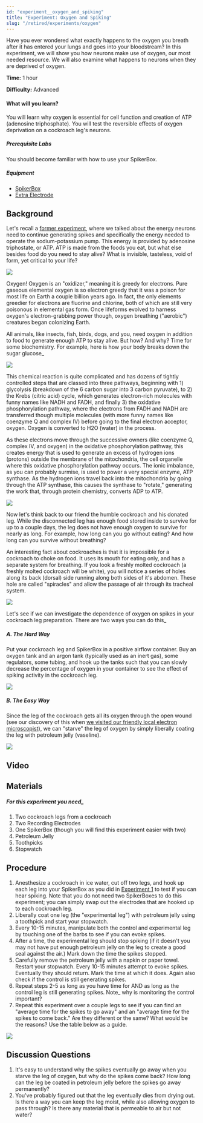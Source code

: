 ```yaml
---
id: "experiment__oxygen_and_spiking"
title: "Experiment: Oxygen and Spiking"
slug: "/retired/experiments/oxygen"
---
```




Have you ever wondered what exactly happens to the oxygen you breath after it has entered your lungs and goes into your bloodstream? In this experiment, we will show you how neurons make use of oxygen, our most needed resource. We will also examine what happens to neurons when they are deprived of oxygen.

**Time:**  1 hour

**Difficulty:**   Advanced

#### What will you learn?

You will learn why oxygen is essential for cell function and creation of ATP
(adenosine triphosphate). You will test the reversible effects of oxygen
deprivation on a cockroach leg's neurons.

##### Prerequisite Labs

You should become familiar with how to use your SpikerBox.

##### Equipment

* [SpikerBox](https://backyardbrains.com/products/spikerbox)
* [Extra Electrode](https://backyardbrains.com/products/recordingelectrode)

## Background

Let's recall a [former experiment](https://wiki.backyardbrains.com/Experiment%3A_Power_Consumption),
where we talked about the energy neurons need to continue generating spikes
and specifically the energy needed to operate the sodium-potassium pump. This
energy is provided by adenosine triphostate, or ATP. ATP is made from the
foods you eat, but what else besides food do you need to stay alive? What is
invisible, tasteless, void of form, yet critical to your life?

[ ![](./img/Exp10_oxygen.jpeg)](./img/Exp10_oxygen.jpeg)

Oxygen! Oxygen is an "oxidizer," meaning it is greedy for electrons. Pure
gaseous elemental oxygen is so electron greedy that it was a poison for most
life on Earth a couple billion years ago. In fact, the only elements greedier
for electrons are fluorine and chlorine, both of which are still very
poisonous in elemental gas form. Once lifeforms evolved to harness oxygen's
electron-grabbing power though, oxygen breathing ("aerobic") creatures began
colonizing Earth.

All animals, like insects, fish, birds, dogs, and you, need oxygen in addition
to food to generate enough ATP to stay alive. But how? And why? Time for some
biochemistry. For example, here is how your body breaks down the sugar
glucose_

[ ![](./img/Exp10_metabolism.jpeg)](./img/Exp10_metabolism.jpeg)

This chemical reaction is quite complicated and has dozens of tightly
controlled steps that are classed into three pathways, beginning with 1)
glycolysis (breakdown of the 6 carbon sugar into 3 carbon pyruvate), to 2) the
Krebs (citric acid) cycle, which generates electron-rich molecules with funny
names like NADH and FADH, and finally 3) the oxidative phosphorylation
pathway, where the electrons from FADH and NADH are transferred though
multiple molecules (with more funny names like coenzyme Q and complex IV)
before going to the final electron acceptor, oxygen. Oxygen is converted to
H2O (water) in the process.

As these electrons move through the successive owners (like coenzyme Q,
complex IV, and oxygen) in the oxidative phosphorylation pathway, this creates
energy that is used to generate an excess of hydrogen ions (protons) outside
the membrane of the mitochondria, the cell organelle where this oxidative
phosphorylation pathway occurs. The ionic imbalance, as you can probably
surmise, is used to power a very special enzyme, ATP synthase. As the hydrogen
ions travel back into the mitochondria by going through the ATP synthase, this
causes the synthase to "rotate," generating the work that, through protein
chemistry, converts ADP to ATP.

[ ![](./img/Exp10_ATPsynthase_NEW.jpeg)](./img/Exp10_ATPsynthase_NEW.jpeg)

Now let's think back to our friend the humble cockroach and his donated leg.
While the disconnected leg has enough food stored inside to survive for up to
a couple days, the leg does not have enough oxygen to survive for nearly as
long. For example, how long can you go without eating? And how long can you
survive without breathing?

An interesting fact about cockroaches is that it is impossible for a cockroach
to choke on food. It uses its mouth for eating only, and has a separate system
for breathing. If you look a freshly molted cockroach (a freshly molted
cockroach will be white), you will notice a series of holes along its back
(dorsal) side running along both sides of it's abdomen. These hole are called
"spiracles" and allow the passage of air through its tracheal system.

[ ![](./img/spiraclesmolted_small.jpg)](./img/spiraclesmolted_small.jpg)

Let's see if we can investigate the dependence of oxygen on spikes in your
cockroach leg preparation. There are two ways you can do this_

##### A. The Hard Way

Put your cockroach leg and SpikerBox in a positive airflow container. Buy an
oxygen tank and an argon tank (typically used as an inert gas), some
regulators, some tubing, and hook up the tanks such that you can slowly
decrease the percentage of oxygen in your container to see the effect of
spiking activity in the cockroach leg.

[ ![](./img/Exp10_HardWay.jpeg)](./img/Exp10_HardWay.jpeg)

##### B. The Easy Way

Since the leg of the cockroach gets all its oxygen through the open wound (see
our discovery of this when [we visited our friendly local electron microscopist](https://blog.backyardbrains.com/2010/11/byb-visits-a-scanning-electron-microscope/)), we can "starve" the leg of oxygen by simply liberally
coating the leg with petroleum jelly (vaseline).

[ ![](./img/Exp10_Easyway1.jpeg)](./img/Exp10_Easyway1.jpeg)

## Video

## Materials

##### For this experiment you need_

1. Two cockroach legs from a cockroach 
  2. Two Recording Electrodes 
  3. One SpikerBox (though you will find this experiment easier with two) 
  4. Petroleum Jelly 
  5. Toothpicks 
  6. Stopwatch 

## Procedure

1. Anesthesize a cockroach in ice water, cut off two legs, and hook up each leg into your SpikerBox as you did in [Experiment 1](https://backyardbrains.com/experiments/spikerbox) to test if you can hear spiking. Note that you do not need two SpikerBoxes to do this experiment; you can simply swap out the electrodes that are hooked up to each cockroach leg. 
  2. Liberally coat one leg (the "experimental leg") with petroleum jelly using a toothpick and start your stopwatch. 
  3. Every 10-15 minutes, manipulate both the control and experimental leg by touching one of the barbs to see if you can evoke spikes. 
  4. After a time, the experimental leg should stop spiking (if it doesn't you may not have put enough petroleum jelly on the leg to create a good seal against the air.) Mark down the time the spikes stopped. 
  5. Carefully remove the petroleum jelly with a napkin or paper towel. Restart your stopwatch. Every 10-15 minutes attempt to evoke spikes. Eventually they should return. Mark the time at which it does. Again also check if the control is still generating spikes. 
  6. Repeat steps 2-5 as long as you have time for AND as long as the control leg is still generating spikes. Note_ why is monitoring the control important? 
  7. Repeat this experiment over a couple legs to see if you can find an "average time for the spikes to go away" and an "average time for the spikes to come back." Are they different or the same? What would be the reasons? Use the table below as a guide. 

[ ![](./img/Exp10_spiketable.jpeg)](./img/Exp10_spiketable.jpeg)

## Discussion Questions

1. It's easy to understand why the spikes eventually go away when you starve the leg of oxygen, but why do the spikes come back? How long can the leg be coated in petroleum jelly before the spikes go away permanently? 
  2. You've probably figured out that the leg eventually dies from drying out. Is there a way you can keep the leg moist, while also allowing oxygen to pass through? Is there any material that is permeable to air but not water?
